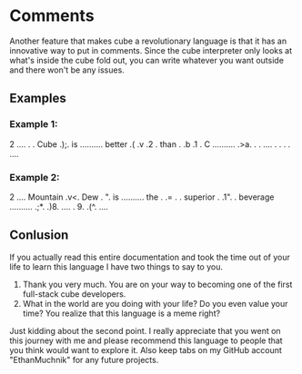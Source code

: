 # Comments

Another feature that makes cube a revolutionary language is that it has an innovative way to put in comments. Since the cube interpreter only looks at what's inside the cube fold out, you can write whatever you want outside and there won't be any issues. 

## Examples

### Example 1:

2  ....
   .  . Cube 
   .);. is 
.......... better 
.( .v .2 . than 
.  .b .1 . C
..........
   .>a.
   .  .
   ....
   .  .
   .  .
   ....

### Example 2:

2  .... Mountain
   .v<. Dew
   . ". is
.......... the 
.  .= .  . superior
.  .1".  . beverage
..........
   .;*.
   .)8.
   ....
   . 9.
   .(^.
   ....

## Conlusion

If you actually read this entire documentation and took the time out of your life to learn this language I have two things to say to you.

1. Thank you very much. You are on your way to becoming one of the first full-stack cube developers.
2. What in the world are you doing with your life? Do you even value your time? You realize that this language is a meme right?

Just kidding about the second point. I really appreciate that you went on this journey with me and please recommend this language to people that you think would want to explore it. Also keep tabs on my GitHub account "EthanMuchnik" for any future projects.